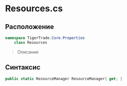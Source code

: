 
# Resources.cs
## Расположение
```csharp
namespace TigerTrade.Core.Properties  
    class Resources
```

> Описание

## Синтаксис
```csharp
public static ResourceManager ResourceManager{ get; }
```
